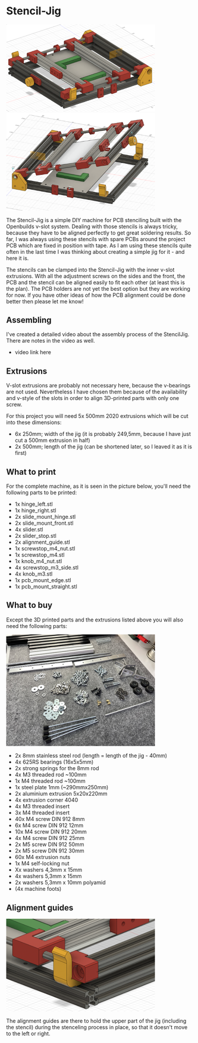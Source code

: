 # Stencil-Jig

<img src="docs/stenciljig_complete_closed.png" width="400px"></a>
<img src="docs/stenciljig_complete_opened.png" width="400px"></a>

The Stencil-Jig is a simple DIY machine for PCB stenciling built with the Openbuilds v-slot system. Dealing with those stencils is always tricky, because they have to be aligned perfectly to get great soldering results. So far, I was always using these stencils with spare PCBs around the project PCB which are fixed in position with tape. As I am using these stencils quite often in the last time I was thinking about creating a simple jig for it - and here it is.

The stencils can be clamped into the Stencil-Jig with the inner v-slot extrusions. With all the adjustment screws on the sides and the front, the PCB and the stencil can be aligned easily to fit each other (at least this is the plan). The PCB holders are not yet the best option but they are working for now. If you have other ideas of how the PCB alignment could be done better then please let me know!

## Assembling

I've created a detailed video about the assembly process of the StencilJig. There are notes in the video as well.

- video link here

## Extrusions

V-slot extrusions are probably not necessary here, because the v-bearings are not used. Nevertheless I have chosen them because of the availability and v-style of the slots in order to align 3D-printed parts with only one screw.

For this project you will need 5x 500mm 2020 extrusions which will be cut into these dimensions:

- 6x 250mm; width of the jig (it is probably 249,5mm, because I have just cut a 500mm extrusion in half)
- 2x 500mm; length of the jig (can be shortened later, so I leaved it as it is first)

## What to print

For the complete machine, as it is seen in the picture below, you'll need the following parts to be printed:

- 1x hinge_left.stl
- 1x hinge_right.stl
- 2x slide_mount_hinge.stl
- 2x slide_mount_front.stl
- 4x slider.stl
- 2x slider_stop.stl
- 2x alignment_guide.stl
- 1x screwstop_m4_nut.stl
- 1x screwstop_m4.stl
- 1x knob_m4_nut.stl
- 4x screwstop_m3_side.stl
- 4x knob_m3.stl
- 1x pcb_mount_edge.stl
- 1x pcb_mount_straight.stl

## What to buy

Except the 3D printed parts and the extrusions listed above you will also need the following parts:

<img src="docs/stenciljig_hardwareparts.JPG" width="400px"></a>

- 2x 8mm stainless steel rod (length = length of the jig - 40mm)
- 4x 625RS bearings (16x5x5mm)
- 2x strong springs for the 8mm rod
- 4x M3 threaded rod ~100mm
- 1x M4 threaded rod ~100mm
- 1x steel plate 1mm (~290mmx250mm)
- 2x aluminium extrusion 5x20x220mm
- 4x extrusion corner 4040
- 4x M3 threaded insert
- 3x M4 threaded insert
- 40x M4 screw DIN 912 8mm
- 6x M4 screw DIN 912 12mm
- 10x M4 screw DIN 912 20mm
- 4x M4 screw DIN 912 25mm
- 2x M5 screw DIN 912 50mm
- 2x M5 screw DIN 912 30mm
- 60x M4 extrusion nuts
- 1x M4 self-locking nut
- Xx washers 4,3mm x 15mm
- 4x washers 5,3mm x 15mm
- 2x washers 5,3mm x 10mm polyamid
- (4x machine foots)

## Alignment guides

<img src="docs/stenciljig_adjustment_guide.png" width="400px"></a>

The alignment guides are there to hold the upper part of the jig (including the stencil) during the stenceling process in place, so that it doesn't move to the left or right.
